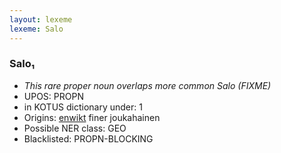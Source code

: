 ```yaml
---
layout: lexeme
lexeme: Salo
---
```


###  Salo₁

* _This rare proper noun overlaps more common *Salo* (FIXME)_
* UPOS:  PROPN
* in KOTUS dictionary under:  1
* Origins: [enwikt](https://en.wiktionary.org/wiki/Salo) finer joukahainen 
* Possible NER class:  GEO
* Blacklisted:  PROPN-BLOCKING

